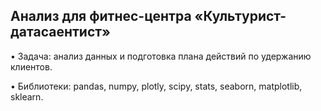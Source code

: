 ## Анализ для фитнес-центра «Культурист-датасаентист»

• Задача: анализ данных и подготовка плана действий по удержанию клиентов.

• Библиотеки: pandas, numpy, plotly, scipy, stats, seaborn, matplotlib, sklearn.

